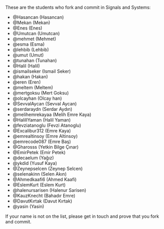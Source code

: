 These are the students who fork and commit in Signals and Systems:

- @Hasancan (Hasancan)
- @Mekan (Mekan)
- @Enes (Enes)
- @Umutcan (Umutcan)
- @mehmet (Mehmet)
- @esma (Esma)
- @lehbib (Lehbib)
- @umut (Umut)
- @tunahan (Tunahan)
- @Halil (Halil)
- @ismailseker (Ismail Seker)
- @hakan (Hakan)
- @eren (Eren)
- @meltem (Meltem)
- @mertgoksu (Mert Goksu)
- @olcayhan (Olcay han)
- @SevvalAycan (Sevval Aycan)
- @serdaraydn (Serdar Aydın)
- @melihemrekayaa (Melih Emre Kaya)
- @HalillYaman (Halil Yaman)
- @fevziatanoglu (Fevzi Atanoglu)
- @Excalibur312 (Emre Kaya)
- @emrealtinsoy (Emre Altinsoy)
- @emrecode087 (Emre Baş)
- @Gharosss (Yetkin Bilge Çınar)
- @EmirPetek (Emir Petek)
- @decaelum (Yağız)
- @ykdid (Yusuf Kaya)
- @Zeynepselcen (Zeynep Selcen)
- @selenakinn (Selen Akın)
- @Ahmedkaafi6 (Ahmed Kaafi)
- @EslemKurt (Eslem Kurt)
- @halenursarisen (Halenur Sarisen)
- @KauzKnecht (Bahadır Emre)
- @DavutKırtak (Davut Kırtak)
- @yasin (Yasin)

If your name is not on the list, please get in touch and prove that you fork and commit.
